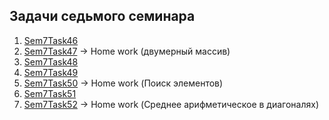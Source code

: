 ## Задачи седьмого семинара

1. [Sem7Task46](/Lessons_C_sharp/seminars/007/Sem7Task46/Program.cs)
2. [Sem7Task47](/Lessons_C_sharp/seminars/007/Sem7Task47/Program.cs) -> Home work (двумерный массив)
3. [Sem7Task48](/Lessons_C_sharp/seminars/007/Sem7Task48/Program.cs) 
4. [Sem7Task49](/Lessons_C_sharp/seminars/007/Sem7Task49/Program.cs)
5. [Sem7Task50](/Lessons_C_sharp/seminars/007/Sem7Task50/Program.cs) -> Home work (Поиск элементов)
6. [Sem7Task51](/Lessons_C_sharp/seminars/007/Sem7Task51/Program.cs)
7. [Sem7Task52](/Lessons_C_sharp/seminars/007/Sem7Task52/Program.cs) -> Home work (Среднее арифметическое в диагоналях)

